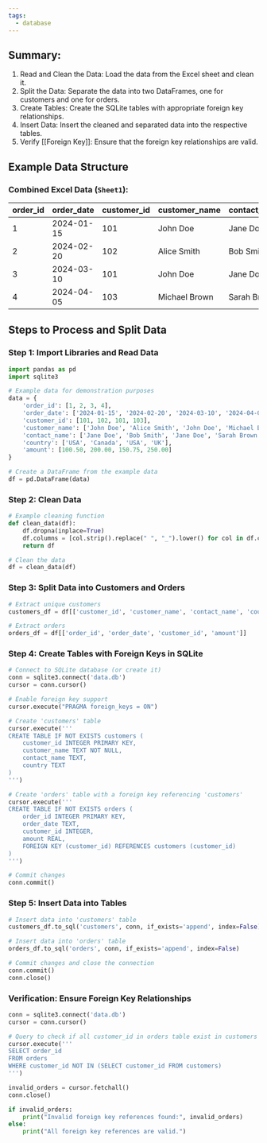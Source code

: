 ```yaml
---
tags:
  - database
---
```

## Summary:

1. Read and Clean the Data: Load the data from the Excel sheet and clean it.
2. Split the Data: Separate the data into two DataFrames, one for customers and one for orders.
3. Create Tables: Create the SQLite tables with appropriate foreign key relationships.
4. Insert Data: Insert the cleaned and separated data into the respective tables.
5. Verify [[Foreign Key]]: Ensure that the foreign key relationships are valid.

## Example Data Structure

### Combined Excel Data (`Sheet1`):

| order_id | order_date | customer_id | customer_name | contact_name | country | amount |
|----------|------------|-------------|---------------|--------------|---------|--------|
| 1        | 2024-01-15 | 101         | John Doe      | Jane Doe     | USA     | 100.50 |
| 2        | 2024-02-20 | 102         | Alice Smith   | Bob Smith    | Canada  | 200.00 |
| 3        | 2024-03-10 | 101         | John Doe      | Jane Doe     | USA     | 150.75 |
| 4        | 2024-04-05 | 103         | Michael Brown | Sarah Brown  | UK      | 250.00 |

## Steps to Process and Split Data

### Step 1: Import Libraries and Read Data

```python
import pandas as pd
import sqlite3

# Example data for demonstration purposes
data = {
    'order_id': [1, 2, 3, 4],
    'order_date': ['2024-01-15', '2024-02-20', '2024-03-10', '2024-04-05'],
    'customer_id': [101, 102, 101, 103],
    'customer_name': ['John Doe', 'Alice Smith', 'John Doe', 'Michael Brown'],
    'contact_name': ['Jane Doe', 'Bob Smith', 'Jane Doe', 'Sarah Brown'],
    'country': ['USA', 'Canada', 'USA', 'UK'],
    'amount': [100.50, 200.00, 150.75, 250.00]
}

# Create a DataFrame from the example data
df = pd.DataFrame(data)
```

### Step 2: Clean Data

```python
# Example cleaning function
def clean_data(df):
    df.dropna(inplace=True)
    df.columns = [col.strip().replace(" ", "_").lower() for col in df.columns]
    return df

# Clean the data
df = clean_data(df)
```

### Step 3: Split Data into Customers and Orders

```python
# Extract unique customers
customers_df = df[['customer_id', 'customer_name', 'contact_name', 'country']].drop_duplicates()

# Extract orders
orders_df = df[['order_id', 'order_date', 'customer_id', 'amount']]
```

### Step 4: Create Tables with Foreign Keys in SQLite

```python
# Connect to SQLite database (or create it)
conn = sqlite3.connect('data.db')
cursor = conn.cursor()

# Enable foreign key support
cursor.execute("PRAGMA foreign_keys = ON")

# Create 'customers' table
cursor.execute('''
CREATE TABLE IF NOT EXISTS customers (
    customer_id INTEGER PRIMARY KEY,
    customer_name TEXT NOT NULL,
    contact_name TEXT,
    country TEXT
)
''')

# Create 'orders' table with a foreign key referencing 'customers'
cursor.execute('''
CREATE TABLE IF NOT EXISTS orders (
    order_id INTEGER PRIMARY KEY,
    order_date TEXT,
    customer_id INTEGER,
    amount REAL,
    FOREIGN KEY (customer_id) REFERENCES customers (customer_id)
)
''')

# Commit changes
conn.commit()
```

### Step 5: Insert Data into Tables

```python
# Insert data into 'customers' table
customers_df.to_sql('customers', conn, if_exists='append', index=False)

# Insert data into 'orders' table
orders_df.to_sql('orders', conn, if_exists='append', index=False)

# Commit changes and close the connection
conn.commit()
conn.close()
```

### Verification: Ensure Foreign Key Relationships

```python
conn = sqlite3.connect('data.db')
cursor = conn.cursor()

# Query to check if all customer_id in orders table exist in customers table
cursor.execute('''
SELECT order_id
FROM orders
WHERE customer_id NOT IN (SELECT customer_id FROM customers)
''')

invalid_orders = cursor.fetchall()
conn.close()

if invalid_orders:
    print("Invalid foreign key references found:", invalid_orders)
else:
    print("All foreign key references are valid.")
```

